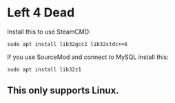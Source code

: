 # Left 4 Dead
Install this to use SteamCMD:
```
sudo apt install lib32gcc1 lib32stdc++6
```
If you use SourceMod and connect to MySQL install this:
```
sudo apt install lib32z1
```
## This only supports Linux.